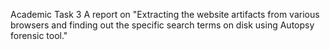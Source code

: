 Academic Task 3
A report on "Extracting the website artifacts from various browsers and finding out the specific search terms on disk using Autopsy forensic tool."
